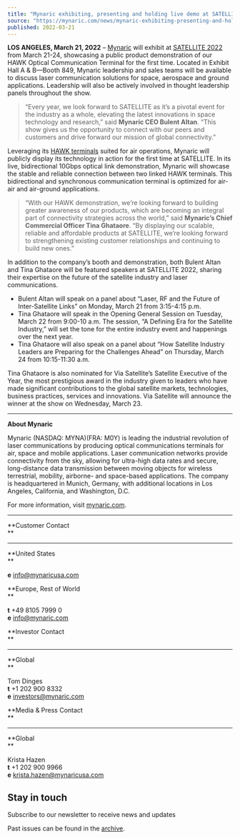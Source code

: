 ```yaml
---
title: "Mynaric exhibiting, presenting and holding live demo at SATELLITE 2022"
source: "https://mynaric.com/news/mynaric-exhibiting-presenting-and-holding-live-demo-at-satellite-2022/"
published: 2022-03-21
---
```

**LOS ANGELES, March 21, 2022** – [Mynaric](https://mynaric.com/) will exhibit at [SATELLITE 2022](https://www.satshow.com/v) from March 21-24, showcasing a public product demonstration of our HAWK Optical Communication Terminal for the first time. Located in Exhibit Hall A & B—Booth 849, Mynaric leadership and sales teams will be available to discuss laser communication solutions for space, aerospace and ground applications. Leadership will also be actively involved in thought leadership panels throughout the show.

> “Every year, we look forward to SATELLITE as it’s a pivotal event for the industry as a whole, elevating the latest innovations in space technology and research,” said **Mynaric CEO Bulent Altan**. “This show gives us the opportunity to connect with our peers and customers and drive forward our mission of global connectivity.”

Leveraging its [HAWK terminals](https://mynaric.com/products/hawk/) suited for air operations, Mynaric will publicly display its technology in action for the first time at SATELLITE. In its live, bidirectional 10Gbps optical link demonstration, Mynaric will showcase the stable and reliable connection between two linked HAWK terminals. This bidirectional and synchronous communication terminal is optimized for air-air and air-ground applications.

> “With our HAWK demonstration, we’re looking forward to building greater awareness of our products, which are becoming an integral part of connectivity strategies across the world,” said **Mynaric’s Chief Commercial Officer Tina Ghataore**. “By displaying our scalable, reliable and affordable products at SATELLITE, we’re looking forward to strengthening existing customer relationships and continuing to build new ones.”

In addition to the company’s booth and demonstration, both Bulent Altan and Tina Ghataore will be featured speakers at SATELLITE 2022, sharing their expertise on the future of the satellite industry and laser communications.

- Bulent Altan will speak on a panel about “Laser, RF and the Future of Inter-Satellite Links” on Monday, March 21 from 3:15-4:15 p.m.
- Tina Ghataore will speak in the Opening General Session on Tuesday, March 22 from 9:00-10 a.m. The session, “A Defining Era for the Satellite Industry,” will set the tone for the entire industry event and happenings over the next year.
- Tina Ghataore will also speak on a panel about “How Satellite Industry Leaders are Preparing for the Challenges Ahead” on Thursday, March 24 from 10:15-11:30 a.m.

Tina Ghataore is also nominated for Via Satellite’s Satellite Executive of the Year, the most prestigious award in the industry given to leaders who have made significant contributions to the global satellite markets, technologies, business practices, services and innovations. Via Satellite will announce the winner at the show on Wednesday, March 23.

---

**About Mynaric**

Mynaric (NASDAQ: MYNA)(FRA: M0Y) is leading the industrial revolution of laser communications by producing optical communications terminals for air, space and mobile applications. Laser communication networks provide connectivity from the sky, allowing for ultra-high data rates and secure, long-distance data transmission between moving objects for wireless terrestrial, mobility, airborne- and space-based applications. The company is headquartered in Munich, Germany, with additional locations in Los Angeles, California, and Washington, D.C.

For more information, visit [mynaric.com](https://mynaric.com/).

---

**Customer Contact  
**

---

**United States  
**

**e** [info@mynaricusa.com](https://mynaric.com/news/mynaric-exhibiting-presenting-and-holding-live-demo-at-satellite-2022/)

**Europe, Rest of World  
**

**t** +49 8105 7999 0  
**e** [info@mynaric.com](https://mynaric.com/news/mynaric-exhibiting-presenting-and-holding-live-demo-at-satellite-2022/)

**Investor Contact  
**

---

**Global  
**

Tom Dinges  
**t** +1 202 900 8332  
**e** [investors@mynaric.com](https://mynaric.com/news/mynaric-exhibiting-presenting-and-holding-live-demo-at-satellite-2022/)

**Media & Press Contact  
**

---

**Global  
**

Krista Hazen  
**t** +1 202 900 9966  
**e** [krista.hazen@mynaricusa.com](https://mynaric.com/news/mynaric-exhibiting-presenting-and-holding-live-demo-at-satellite-2022/)

## Stay in touch

Subscribe to our newsletter to receive news and updates

Past issues can be found in the [archive](https://us17.campaign-archive.com/home/?u=7b919ac48d490499a79acff9f&id=aaebe0d6df).